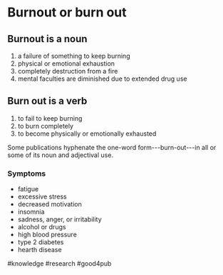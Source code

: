 # Burnout or burn out

## Burnout is a noun 
1. a failure of something to keep burning 
2. physical or emotional exhaustion
3. completely destruction from a fire 
4. mental faculties are diminished due to extended drug use 

## Burn out is a verb
1. to fail to keep burning 
2. to burn completely 
3. to become physically or emotionally exhausted 

Some publications hyphenate the one-word form---burn-out---in all or some of its noun and adjectival use. 

### Symptoms
- fatigue
- excessive stress
- decreased motivation 
- insomnia
- sadness, anger, or irritability 
- alcohol or drugs
- high blood pressure
- type 2 diabetes
- hearth disease


#knowledge #research #good4pub